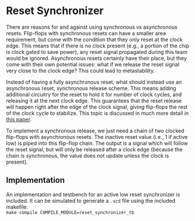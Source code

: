 # Reset Synchronizer
There are reasons for and against using synchronous vs asynchronous resets. Flip-flops with synchronous resets can have a smaller area requirement, but come with the condition that they only reset at the clock edge. This means that if there is no clock present (e.g., a portion of the chip is clock gated to save power), any reset signal propagated during this team would be ignored. Asynchronous resets certainly have their place, but they come with their own potential issues: what if we release the reset signal very close to the clock edge? This could lead to metastability.

Instead of having a fully asynchronous reset, what should instead use an asynchronous reset, synchronous release scheme. This means adding additional circuitry for the reset to hold it for number of clock cycles, and releasing it at the next clock edge. This guarantees that the reset release will happen right after the edge of the clock signal, giving flip-flops the rest of the clock cycle to stabilize. This topic is discussed in much more detail in [this paper](http://www.sunburst-design.com/papers/CummingsSNUG2003Boston_Resets.pdf).

To implement a synchronous release, we just need a chain of two clocked flip-flops with asynchronous resets. The inactive reset value (i.e., 1 if active low) is piped into this flip-flop chain. The output is a signal which will follow the reset signal, but will only be released after a clock edge (because the chain is synchronous, the value does not update unless the clock is present).

## Implementation
An implementation and testbench for an active low reset synchronizer is included. It can be simulated to generate a `.vcd` file using the included makefile:  
`make compile COMPILE_MODULE=reset_synchronizer_tb`
